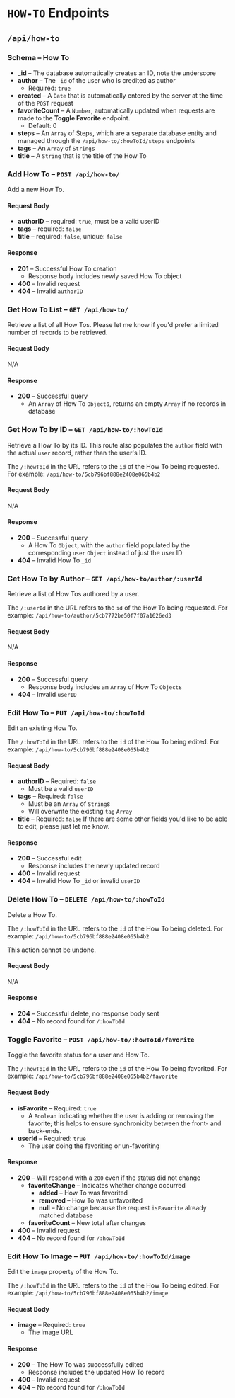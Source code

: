 # `HOW-TO` Endpoints
## `/api/how-to`

### Schema – How To
* **_id** – The database automatically creates an ID, note the underscore
* **author** – The `_id` of the user who is credited as author
  * Required: `true`
* **created** – A `Date` that is automatically entered by the server at the time of the `POST` request
* **favoriteCount** – A `Number`, automatically updated when requests are made to the **Toggle Favorite** endpoint.
  * Default: 0
* **steps** – An `Array` of Steps, which are a separate database entity and managed through the `/api/how-to/:howToId/steps` endpoints
* **tags** – An `Array` of `String`s
* **title** – A `String` that is the title of the How To


### Add How To – `POST /api/how-to/`
Add a new How To.

#### Request Body
* **authorID** – required: `true`, must be a valid userID
* **tags** – required: `false`
* **title** – required: `false`, unique: `false`

#### Response
* **201** – Successful How To creation
  * Response body includes newly saved How To object
* **400** – Invalid request
* **404** – Invalid `authorID`

### Get How To List – `GET /api/how-to/`
Retrieve a list of all How Tos. Please let me know if you'd prefer a limited number of records to be retrieved.

#### Request Body
N/A

#### Response
* **200** – Successful query
  * An `Array` of How To `Object`s, returns an empty `Array` if no records in database

### Get How To by ID – `GET /api/how-to/:howToId`
Retrieve a How To by its ID. This route also populates the `author` field with the actual `user` record, rather than the user's ID.

The `/:howToId` in the URL refers to the `id` of the How To being requested.
For example: `/api/how-to/5cb796bf888e2408e065b4b2`

#### Request Body
N/A

#### Response
* **200** – Successful query
  * A How To `Object`, with the `author` field populated by the corresponding `user` `Object` instead of just the user ID
* **404** – Invalid How To `_id`

### Get How To by Author – `GET /api/how-to/author/:userId`
Retrieve a list of How Tos authored by a user.

The `/:userId` in the URL refers to the `id` of the How To being requested.
For example: `/api/how-to/author/5cb7772be50f7f07a1626ed3`

#### Request Body
N/A

#### Response
* **200** – Successful query
  * Response body includes an `Array` of How To `Object`s
* **404** – Invalid `userID`

### Edit How To – `PUT /api/how-to/:howToId`
Edit an existing How To.

The `/:howToId` in the URL refers to the `id` of the How To being edited.
For example: `/api/how-to/5cb796bf888e2408e065b4b2`

#### Request Body
* **authorID** – Required: `false`
  * Must be a valid `userID`
* **tags** – Required: `false`
  * Must be an `Array` of `String`s
  * Will overwrite the existing `tag` `Array`
* **title** – Required: `false`
If there are some other fields you'd like to be able to edit, please just let me know.

#### Response
* **200** – Successful edit
  * Response includes the newly updated record
* **400** – Invalid request
* **404** – Invalid How To `_id` or invalid `userID`

### Delete How To – `DELETE /api/how-to/:howToId`
Delete a How To.

The `/:howToId` in the URL refers to the `id` of the How To being deleted.
For example: `/api/how-to/5cb796bf888e2408e065b4b2`

This action cannot be undone.

#### Request Body
N/A

#### Response
* **204** – Successful delete, no response body sent
* **404** – No record found for `/:howToId`

### Toggle Favorite – `POST /api/how-to/:howToId/favorite`
Toggle the favorite status for a user and How To.

The `/:howToId` in the URL refers to the `id` of the How To being favorited.
For example: `/api/how-to/5cb796bf888e2408e065b4b2/favorite`

#### Request Body
* **isFavorite** – Required: `true`
  * A `Boolean` indicating whether the user is adding or removing the favorite; this helps to ensure synchronicity between the front- and back-ends.
* **userId** – Required: `true`
  * The user doing the favoriting or un-favoriting

#### Response
* **200** – Will respond with a `200` even if the status did not change
  * **favoriteChange** – Indicates whether change occurred
    * **added** – How To was favorited
    * **removed** – How To was unfavorited
    * **null** – No change because the request `isFavorite` already matched database
  * **favoriteCount** – New total after changes
* **400** – Invalid request
* **404** – No record found for `/:howToId`

### Edit How To Image – `PUT /api/how-to/:howToId/image`
Edit the `image` property of the How To.

The `/:howToId` in the URL refers to the `id` of the How To being edited.
For example: `/api/how-to/5cb796bf888e2408e065b4b2/image`

#### Request Body
* **image** – Required: `true`
  * The image URL

#### Response
* **200** – The How To was successfully edited
  * Response includes the updated How To record
* **400** – Invalid request
* **404** – No record found for `/:howToId`